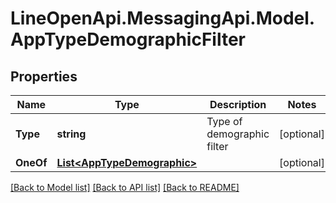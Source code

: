 # LineOpenApi.MessagingApi.Model.AppTypeDemographicFilter

## Properties

Name | Type | Description | Notes
------------ | ------------- | ------------- | -------------
**Type** | **string** | Type of demographic filter | [optional] 
**OneOf** | [**List&lt;AppTypeDemographic&gt;**](AppTypeDemographic.md) |  | [optional] 

[[Back to Model list]](../README.md#documentation-for-models) [[Back to API list]](../README.md#documentation-for-api-endpoints) [[Back to README]](../README.md)

